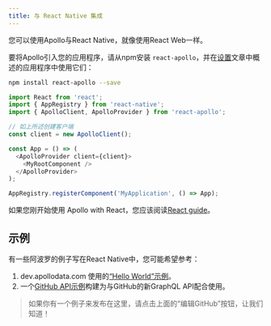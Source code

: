 ```yaml
---
title: 与 React Native 集成
---
```


您可以使用Apollo与React Native，就像使用React Web一样。

要将Apollo引入您的应用程序，请从npm安装 `react-apollo`，并在[设置](initialization.html)文章中概述的应用程序中使用它们：

```bash
npm install react-apollo --save
```

```js
import React from 'react';
import { AppRegistry } from 'react-native';
import { ApolloClient, ApolloProvider } from 'react-apollo';

// 如上所述创建客户端
const client = new ApolloClient();

const App = () => (
  <ApolloProvider client={client}>
    <MyRootComponent />
  </ApolloProvider>
);

AppRegistry.registerComponent('MyApplication', () => App);
```

如果您刚开始使用 Apollo with React，您应该阅读[React guide](index.html)。

<h2 id="examples">示例</h2>

有一些阿波罗的例子写在React Native中，您可能希望参考：

1. dev.apollodata.com 使用的[“Hello World”示例](https://github.com/apollographql/frontpage-react-native-app)。
2. 一个[GitHub API示例](https://github.com/apollographql/GitHub-GraphQL-API-Example)构建为与GitHub的新GraphQL API配合使用。

> 如果你有一个例子来发布在这里，请点击上面的“编辑GitHub”按钮，让我们知道！
